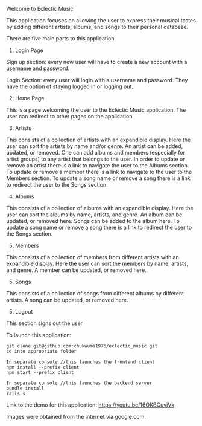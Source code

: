 Welcome to Eclectic Music

This application focuses on allowing the user to express their musical tastes by adding different artists, albums, and songs to their personal database.

There are five main parts to this application.

1. Login Page
    
Sign up section: every new user will have to create a new account with a username and password.

Login Section: every user will login with a username and password.  They have the option of staying logged in or logging out.

2. Home Page

This is a page welcoming the user to the Eclectic Music application.  The user can redirect to other pages on the application.

3. Artists

This consists of a collection of artists with an expandible display.  Here the user can sort the artists by name and/or genre.  An artist can be added, updated, or removed.  One can add albums and members (especially for artist groups) to any artist that belongs to the user.  In order to update or remove an artist there is a link to navigate the user to the Albums section.  To update or remove a member there is a link to navigate to the user to the Members section.  To update a song name or remove a song there is a link to redirect the user to the Songs section.  

4. Albums

This consists of a collection of albums with an expandible display.  Here the user can sort the albums by name, artists, and genre.  An album can be updated, or removed here.  Songs can be added to the album here.  To update a song name or remove a song there is a link to redirect the user to the Songs section.

5. Members

This consists of a collection of members from different artists with an expandible display.  Here the user can sort the members by name, artists, and genre.  A member can be updated, or removed here.

5. Songs

This consists of a collection of songs from different albums by different artists.  A song can be updated, or removed here.

5. Logout

This section signs out the user

To launch this application:

    git clone git@github.com:chukwuma1976/eclectic_music.git
    cd into appropriate folder

    In separate console //this launches the frontend client
    npm install --prefix client
    npm start --prefix client

    In separate console //this launches the backend server
    bundle install
    rails s

Link to the demo for this application: https://youtu.be/16OKBCuvjVk

Images were obtained from the internet via google.com.